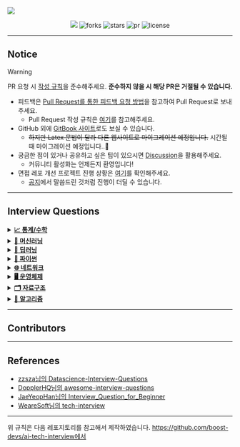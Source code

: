 ![](logo.png)

<div align="center">     
  <a href="https://hits.seeyoufarm.com"><img src="https://hits.seeyoufarm.com/api/count/incr/badge.svg?url=https%3A%2F%2Fgithub.com%2Fboostcamp-ai-tech-4%2Fai-tech-interview&count_bg=%23B8B8B8&title_bg=%23555555&icon=&icon_color=%23E7E7E7&title=hits&edge_flat=false"/></a>
  <img src="https://img.shields.io/github/forks/boostcamp-ai-tech-4/ai-tech-interview" alt="forks"/>
  <img src="https://img.shields.io/github/stars/boostcamp-ai-tech-4/ai-tech-interview?color=yellow" alt="stars"/>
  <img src="https://img.shields.io/github/issues-pr/boostcamp-ai-tech-4/ai-tech-interview?color=red" alt="pr"/>
  <img src="https://img.shields.io/github/license/boostcamp-ai-tech-4/ai-tech-interview" alt="license"/>
</div>

---

## Notice

> [!WARNING]  
> PR 요청 시 [작성 규칙](https://github.com/boost-devs/ai-tech-interview/discussions/182)을 준수해주세요. **준수하지 않을 시 해당 PR은 거절될 수 있습니다.**

- 피드백은 [Pull Request를 통한 피드백 요청 방법](https://github.com/boost-devs/ai-tech-interview/discussions/181)을 참고하여 Pull Request로 보내주세요.
  - Pull Request 작성 규칙은 [여기](https://github.com/boost-devs/ai-tech-interview/discussions/182)를 참고해주세요. 
- GitHub 외에 [GitBook 사이트](https://boostdevs.gitbook.io/ai-tech-interview/)로도 보실 수 있습니다.
  - ~~하지만 Latex 문법이 달라 다른 웹사이트로 마이그레이션 예정입니다.~~ 시간될 때 마이그레이션 예정입니다..🥲
- 궁금한 점이 있거나 공유하고 싶은 팁이 있으시면 [Discussion](https://github.com/boost-devs/ai-tech-interview/discussions/)을 활용해주세요.
  - 커뮤니티 활성화는 언제든지 환영입니다!
- 면접 레포 개선 프로젝트 진행 상황은 [여기](https://github.com/boost-devs/ai-tech-interview/projects/2)를 확인해주세요.
  - [공지](https://github.com/boost-devs/ai-tech-interview/discussions/184)에서 말씀드린 것처럼 진행이 더딜 수 있습니다.

---

## Interview Questions

<details>
<summary><a href="./answers/1-statistics-math.md"><strong>📈 통계/수학</strong></a></summary>

- 고유값(eigen value)와 고유벡터(eigen vector)이 무엇이고 왜 중요한지 설명해주세요.
- 샘플링(Sampling)과 리샘플링(Resampling)이 무엇이고 리샘플링의 장점을 말씀해주세요.
- 확률 모형과 확률 변수는 무엇인가요?
- 누적 분포 함수와 확률 밀도 함수는 무엇인가요? 수식과 함께 표현해주세요.
- 조건부 확률은 무엇인가요?
- 공분산과 상관계수는 무엇일까요? 수식과 함께 표현해주세요.
- 신뢰 구간의 정의는 무엇인가요?
- p-value를 모르는 사람에게 설명한다면 어떻게 설명하실 건가요?
- R square의 의미는 무엇인가요?
- 평균(mean)과 중앙값(median)중에 어떤 케이스에서 뭐를 써야할까요?
- 중심극한정리는 왜 유용한걸까요?
- 엔트로피(entropy)에 대해 설명해주세요. 가능하면 Information Gain도요.
- 어떨 때 모수적 방법론을 쓸 수 있고, 어떨 때 비모수적 방법론을 쓸 수 있나요?
- “likelihood”와 “probability”의 차이는 무엇일까요?
- 통계에서 사용되는 bootstrap의 의미는 무엇인가요.
- 모수가 매우 적은 (수십개 이하) 케이스의 경우 어떤 방식으로 예측 모델을 수립할 수 있을까요?
- 베이지안과 프리퀀티스트 간의 입장차이를 설명해주실 수 있나요?
- 검정력(statistical power)은 무엇일까요?
- missing value가 있을 경우 채워야 할까요? 그 이유는 무엇인가요?
- 아웃라이어의 판단하는 기준은 무엇인가요?
- 필요한 표본의 크기를 어떻게 계산합니까?
- Bias를 통제하는 방법은 무엇입니까?
- 로그 함수는 어떤 경우 유용합니까? 사례를 들어 설명해주세요.
- 베르누이 분포 / 이항 분포 / 카테고리 분포 / 다항 분포 / 가우시안 정규 분포 / t 분포 / 카이제곱 분포 / F 분포 / 베타 분포 / 감마 분포에 대해 설명해주세요. 그리고 분포 간의 연관성도 설명해주세요.
- 출장을 위해 비행기를 타려고 합니다. 당신은 우산을 가져가야 하는지 알고 싶어 출장지에 사는 친구 3명에게 무작위로 전화를 하고 비가 오는 경우를 독립적으로 질문해주세요. 각 친구는 2/3로 진실을 말하고 1/3으로 거짓을 말합니다. 3명의 친구가 모두 “그렇습니다. 비가 내리고 있습니다”라고 말했습니다. 실제로 비가 내릴 확률은 얼마입니까?

</details>

<details>
<summary><a href="./answers/2-machine-learning.md"><strong>🤖 머신러닝</strong></a></summary>

- 알고 있는 metric에 대해 설명해주세요. (ex. RMSE, MAE, recall, precision ...)
- 정규화를 왜 해야할까요? 정규화의 방법은 무엇이 있나요?
- Local Minima와 Global Minimum에 대해 설명해주세요.
- 차원의 저주에 대해 설명해주세요.
- dimension reduction기법으로 보통 어떤 것들이 있나요?
- PCA는 차원 축소 기법이면서, 데이터 압축 기법이기도 하고, 노이즈 제거기법이기도 합니다. 왜 그런지 설명해주실 수 있나요?
- LSA, LDA, SVD 등의 약자들이 어떤 뜻이고 서로 어떤 관계를 가지는지 설명할 수 있나요?
- Markov Chain을 고등학생에게 설명하려면 어떤 방식이 제일 좋을까요?
- 텍스트 더미에서 주제를 추출해야 합니다. 어떤 방식으로 접근해 나가시겠나요?
- SVM은 왜 반대로 차원을 확장시키는 방식으로 동작할까요? SVM은 왜 좋을까요?
- 다른 좋은 머신 러닝 대비, 오래된 기법인 나이브 베이즈(naive bayes)의 장점을 옹호해보세요.
- 회귀 / 분류시 알맞은 metric은 무엇일까?
- Association Rule의 Support, Confidence, Lift에 대해 설명해주세요.
- 최적화 기법중 Newton’s Method와 Gradient Descent 방법에 대해 알고 있나요?
- 머신러닝(machine)적 접근방법과 통계(statistics)적 접근방법의 둘간에 차이에 대한 견해가 있나요?
- 인공신경망(deep learning이전의 전통적인)이 가지는 일반적인 문제점은 무엇일까요?
- 지금 나오고 있는 deep learning 계열의 혁신의 근간은 무엇이라고 생각하시나요?
- ROC 커브에 대해 설명해주실 수 있으신가요?
- 여러분이 서버를 100대 가지고 있습니다. 이때 인공신경망보다 Random Forest를 써야하는 이유는 뭘까요?
- K-means의 대표적 의미론적 단점은 무엇인가요? (계산량 많다는것 말고)
- L1, L2 정규화에 대해 설명해주세요.
- Cross Validation은 무엇이고 어떻게 해야하나요?
- XGBoost을 아시나요? 왜 이 모델이 캐글에서 유명할까요?
- 앙상블 방법엔 어떤 것들이 있나요?
- feature vector란 무엇일까요?
- 좋은 모델의 정의는 무엇일까요?
- 50개의 작은 의사결정 나무는 큰 의사결정 나무보다 괜찮을까요? 왜 그렇게 생각하나요?
- 스팸 필터에 로지스틱 리그레션을 많이 사용하는 이유는 무엇일까요?
- OLS(ordinary least squre) regression의 공식은 무엇인가요?

</details>

<details>
<summary><a href="./answers/3-deep-learning.md"><strong>🧠 딥러닝</strong></a></summary>

- 딥러닝은 무엇인가요? 딥러닝과 머신러닝의 차이는?
- Cost Function과 Activation Function은 무엇인가요?
- Tensorflow, PyTorch 특징과 차이가 뭘까요?
- Data Normalization은 무엇이고 왜 필요한가요?
- 알고있는 Activation Function에 대해 알려주세요. (Sigmoid, ReLU, LeakyReLU, Tanh 등)
- 오버피팅일 경우 어떻게 대처해야 할까요?
- 하이퍼 파라미터는 무엇인가요?
- Weight Initialization 방법에 대해 말해주세요. 그리고 무엇을 많이 사용하나요?
- 볼츠만 머신은 무엇인가요?
- TF, PyTorch 등을 사용할 때 디버깅 노하우는?
- 뉴럴넷의 가장 큰 단점은 무엇인가? 이를 위해 나온 One-Shot Learning은 무엇인가?
- 요즘 Sigmoid 보다 ReLU를 많이 쓰는데 그 이유는?
  - Non-Linearity라는 말의 의미와 그 필요성은?
  - ReLU로 어떻게 곡선 함수를 근사하나?
  - ReLU의 문제점은?
  - Bias는 왜 있는걸까?
- Gradient Descent에 대해서 쉽게 설명한다면?
  - 왜 꼭 Gradient를 써야 할까? 그 그래프에서 가로축과 세로축 각각은 무엇인가? 실제 상황에서는 그 그래프가 어떻게 그려질까?
  - GD 중에 때때로 Loss가 증가하는 이유는?
  - Back Propagation에 대해서 쉽게 설명 한다면?
- Local Minima 문제에도 불구하고 딥러닝이 잘 되는 이유는?
  - GD가 Local Minima 문제를 피하는 방법은?
  - 찾은 해가 Global Minimum인지 아닌지 알 수 있는 방법은?
- Training 세트와 Test 세트를 분리하는 이유는?
  - Validation 세트가 따로 있는 이유는?
  - Test 세트가 오염되었다는 말의 뜻은?
  - Regularization이란 무엇인가?
- Batch Normalization의 효과는?
  - Dropout의 효과는?
  - BN 적용해서 학습 이후 실제 사용시에 주의할 점은? 코드로는?
  - GAN에서 Generator 쪽에도 BN을 적용해도 될까?
- SGD, RMSprop, Adam에 대해서 아는대로 설명한다면?
  - SGD에서 Stochastic의 의미는?
  - 미니배치를 작게 할때의 장단점은?
  - 모멘텀의 수식을 적어 본다면?
- 간단한 MNIST 분류기를 MLP+CPU 버전으로 numpy로 만든다면 몇줄일까?
  - 어느 정도 돌아가는 녀석을 작성하기까지 몇시간 정도 걸릴까?
  - Back Propagation은 몇줄인가?
  - CNN으로 바꾼다면 얼마나 추가될까?
- 간단한 MNIST 분류기를 TF, PyTorch 등으로 작성하는데 몇시간이 필요한가?
  - CNN이 아닌 MLP로 해도 잘 될까?
  - 마지막 레이어 부분에 대해서 설명 한다면?
  - 학습은 BCE loss로 하되 상황을 MSE loss로 보고 싶다면?
- 딥러닝할 때 GPU를 쓰면 좋은 이유는?
  - GPU를 두개 다 쓰고 싶다. 방법은?
  - 학습시 필요한 GPU 메모리는 어떻게 계산하는가?

</details>

<details>
<summary><a href="./answers/4-python.md"><strong>🐍 파이썬</strong></a></summary>

- What is the difference between list and tuples in Python?
- What are the key features of Python?
- What type of language is python? Programming or scripting?
- Python an interpreted language. Explain.
- What is pep 8?
- How is memory managed in Python?
- What is namespace in Python?
- What is PYTHONPATH?
- What are python modules? Name some commonly used built-in modules in Python?
- What are local variables and global variables in Python?
- Is python case sensitive?
- What is type conversion in Python?
- How to install Python on Windows and set path variable?
- Is indentation required in python?
- What is the difference between Python Arrays and lists?
- What are functions in Python?
- What is `__init__`?
- What is a lambda function?
- What is self in Python?
- How does break, continue and pass work?
- What does `[::-1]` do?
- How can you randomize the items of a list in place in Python?
- What’s the difference between iterator and iterable?
- How can you generate random numbers in Python?
- What is the difference between range & xrange?
- How do you write comments in python?
- What is pickling and unpickling?
- What are the generators in python?
- How will you capitalize the first letter of string?
- How will you convert a string to all lowercase?
- How to comment multiple lines in python?
- What are docstrings in Python?
- What is the purpose of is, not and in operators?
- What is the usage of help() and dir() function in Python?
- Whenever Python exits, why isn’t all the memory de-allocated?
- What is a dictionary in Python?
- How can the ternary operators be used in python?
- What does this mean: `*args`, `**kwargs`? And why would we use it?
- What does len() do?
- Explain split(), sub(), subn() methods of “re” module in Python.
- What are negative indexes and why are they used?
- What are Python packages?
- How can files be deleted in Python?
- What are the built-in types of python?
- What advantages do NumPy arrays offer over (nested) Python lists?
- How to add values to a python array?
- How to remove values to a python array?
- Does Python have OOps concepts?
- What is the difference between deep and shallow copy?
- How is Multithreading achieved in Python?
- What is the process of compilation and linking in python?
- What are Python libraries? Name a few of them.
- What is split used for?
- How to import modules in python?
- Explain Inheritance in Python with an example.
- How are classes created in Python?
- What is monkey patching in Python?
- Does python support multiple inheritance?
- What is Polymorphism in Python?
- Define encapsulation in Python?
- How do you do data abstraction in Python?
- Does python make use of access specifiers?
- How to create an empty class in Python?
- What does an object() do?
- What is map function in Python?
- Is python numpy better than lists?
- What is GIL in Python language?
- What makes the CPython different from Python?
- What are Decorators in Python?
- What is object interning?
- What is @classmethod, @staticmethod, @property?

</details>

<details>
<summary><a href="./answers/5-network.md"><strong>🌐 네트워크</strong></a></summary>

- TCP/IP의 각 계층을 설명해주세요.
- OSI 7계층와 TCP/IP 계층의 차이를 설명해주세요.
- Frame, Packet, Segment, Datagram을 비교해주세요.
- TCP와 UDP의 차이를 설명해주세요.
- TCP와 UDP의 헤더를 비교해주세요.
- TCP의 3-way-handshake와 4-way-handshake를 비교 설명해주세요.
- TCP의 연결 설정 과정(3단계)과 연결 종료 과정(4단계)이 단계가 차이나는 이유가 무엇인가요?
- 만약 Server에서 FIN 플래그를 전송하기 전에 전송한 패킷이 Routing 지연이나 패킷 유실로 인한 재전송 등으로 인해 FIN 패킷보다 늦게 도착하는 상황이 발생하면 어떻게 될까요?
- 초기 Sequence Number인 ISN을 0부터 시작하지 않고 난수를 생성해서 설정하는 이유가 무엇인가요?
- HTTP와 HTTPS에 대해서 설명하고 차이점에 대해 설명해주세요.
- HTTP 요청/응답 헤더의 구조를 설명해주세요.
- HTTP와 HTTPS 동작 과정을 비교해주세요.
- CORS가 무엇인가요?
- HTTP GET과 POST 메서드를 비교/설명해주세요.
- 쿠키(Cookie)와 세션(Session)을 설명해주세요.
- DNS가 무엇인가요?
- REST와 RESTful의 개념을 설명하고 차이를 말해주세요.
- 소켓(Socket)이 무엇인가요? 자신 있는 언어로 간단히 소켓 생성 예시를 보여주세요.
- Socket.io와 WebSocket의 차이를 설명해주세요.
- IPv4와 IPv6 차이를 설명해주세요.
- MAC Address가 무엇인가요?
- 라우터와 스위치, 허브의 차이를 설명해주세요.
- SMTP가 무엇인가요?
- 노트북으로 `www.google.com`에 접속을 했습니다. 요청을 보내고 받기까지의 과정을 자세히 설명해주세요.
- 여러 네트워크 topology에 대해 간단히 소개해주세요.
- subnet mask에 대해서 설명해주세요.
- data encapsulation이 무엇인가요?
- DHCP를 설명해주세요.
- routing protocol을 몇 가지 설명해주세요. (ex. link state, distance vector)
- 이더넷(ethernet)이 무엇인가요?
- client와 server의 차이점을 설명해주세요.
- delay, timing(jitter), throughput 차이를 설명해주세요.

</details>

<details>
<summary><a href="./answers/6-operating-system.md"><strong>🖥️ 운영체제</strong></a></summary>

- 프로세스와 스레드의 차이(Process vs Thread)를 알려주세요.
- 멀티 프로세스 대신 멀티 스레드를 사용하는 이유를 설명해주세요.
- 캐시의 지역성에 대해 설명해주세요.
- Thread-safe에 대해 설명해주세요. (hint: critical section)
- 뮤텍스와 세마포어의 차이를 설명해주세요.
- 스케줄러가 무엇이고, 단기/중기/장기로 나누는 기준에 대해 설명해주세요.
- CPU 스케줄러인 FCFS, SJF, SRTF, Priority Scheduling, RR에 대해 간략히 설명해주세요.
- 동기와 비동기의 차이를 설명해주세요.
- 메모리 관리 전략에는 무엇이 있는지 간략히 설명해주세요.
- 가상 메모리에 대해 설명해주세요.
- 교착상태(데드락, Deadlock)의 개념과 조건을 설명해주세요.
- 사용자 수준 스레드와 커널 수준 스레드의 차이를 설명해주세요.
- 외부 단편화와 내부 단편화에 대해 설명해주세요.
- Context Switching이 무엇인지 설명하고 과정을 나열해주세요.
- Swapping에 대해 설명해주세요.

</details>

<details>
<summary><a href="./answers/7-data-structure.md"><strong>🗂 자료구조</strong></a></summary>

- linked list
  - single linked list
  - double linked list
  - circular linked list
- hash table
- stack
- queue
  - circular queue
- graph
- tree
  - binary tree
  - full binary tree
  - complete binary tree
  - bst(binary search tree)
- heap(binary heap)
  - min heap
  - max heap
- red-black tree
- b+ tree

</details>

<details>
<summary><a href="./answers/8-algorithm.md"><strong>🔻 알고리즘</strong></a></summary>

- 시간, 공간 복잡도
- Sort Algorithm
  - Bubble Sort
  - Selection Sort
  - Insertion Sort
  - Merge Sort
  - Heap Sort
  - Quick Sort
  - Counting Sort
  - Radix Sort
- Divide and Conquer
- Dynamic Programming
- Greedy Algorithm
- Graph
  - Graph Traversal: BFS, DFS
  - Shortest Path
    - Dijkstra
    - Floyd-Warshall
    - Bellman-Ford
  - Minimum Spanning Tree
    - Prim
    - Kruskal
  - Union-find
  - Topological sort

</details>

---

## Contributors

---

## References

- [zzsza님의 Datascience-Interview-Questions](https://github.com/zzsza/Datascience-Interview-Questions)
- [DopplerHQ님의 awesome-interview-questions](https://github.com/DopplerHQ/awesome-interview-questions)
- [JaeYeopHan님의 Interview_Question_for_Beginner](https://github.com/JaeYeopHan/Interview_Question_for_Beginner)
- [WeareSoft님의 tech-interview](https://github.com/WeareSoft/tech-interview)



---
위 규칙은 다음 레포지토리를 참고해서 제작하였습니다.
https://github.com/boost-devs/ai-tech-interview에서 

